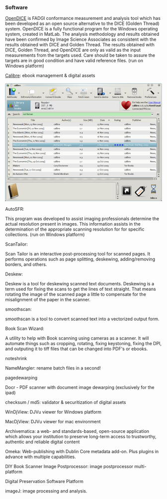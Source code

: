 ### Software

[OpenDICE](http://www.digitizationguidelines.gov/guidelines/digitize-OpenDice.html) is FADGI conformance measurement and analysis tool which has been developed as an open source alternative to the DICE (Golden Thread) system. OpenDICE is a fully functional program for the Windows operating system, created in MatLab. The analysis methodology and results obtained have been confirmed by Image Science Associates as consistent with the results obtained with DICE and Golden Thread. The results obtained with DICE, Golden Thread, and OpenDICE are only as valid as the input measurements from the targets used. Care should be taken to assure the targets are in good condition and have valid reference files. (run on Windows platform)

[Calibre](https://calibre-ebook.com/): ebook management & digital assets
<BR></BR>
![archived](images/4168083004-calibre-1.png)


AutoSFR:

This program was developed to assist imaging professionals determine the actual resolution present in images. This information assists in the determination of the appropriate scanning resolution for for specific collections. (run on Windows platform)

ScanTailor:

Scan Tailor is an interactive post-processing tool for scanned pages. It performs operations such as page splitting, deskewing, adding/removing borders, and others.

Deskew:

Deskew is a tool for deskewing scanned text documents. Deskewing is a term used for fixing the scans to get the lines of text straight. That means rotating the image of the scanned page a little to compensate for the misalignment of the paper in the scanner.

smoothscan:

smoothscan is a tool to convert scanned text into a vectorized output form.

Book Scan Wizard:

A utility to help with Book scanning using cameras as a scanner. It will automate things such as cropping, rotating, fixing keystoning, fixing the DPI, and outputing it to tiff files that can be changed into PDF's or ebooks.

noteshrink

NameMangler: rename batch files in a second!

pagedewarping

Docr - PDF scanner with document image dewarping (exclusively for the ipad)



checksum / md5: validator & securitization of digital assets

WinDjView: DJVu viewer for Windows platform

MacDjView: DJVu viewer for mac environment

Archivematica: a web- and standards-based, open-source application which allows your institution to preserve long-term access to trustworthy, authentic and reliable digital content

Omeka: Web-publishing with Dublin Core metadata add-on. Plus plugins in advance with multiple capabilities.

DIY Book Scanner Image Postprocessor: image postprocessor multi-platform

Digital Preservation Software Platform



imageJ: image processing and analysis.